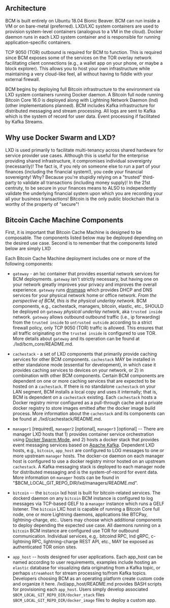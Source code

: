## Architecture

BCM is built entirely on Ubuntu 18.04 Bionic Beaver. BCM can run inside a VM or on bare-metal (preferred).  LXD/LXC system containers are used to provision system-level containers (analogous to a VM in the cloud). Docker daemon runs in each LXD system container and is responsible for running application-specific containers.

TCP 9050 (TOR) outbound is required for BCM to function. This is required since BCM exposes some of the services on the TOR overlay network facilitating client connections (e.g., a wallet app on your phone, or maybe a block explorer). This allows you to host your own infrastructure while maintaining a very cloud-like feel, all without having to fiddle with your external firewall.

BCM begins by deploying full Bitcoin infrastructure to the environment via LXD system containers running Docker daemon. A Bitcoin full node running Bitcoin Core 16.0 is deployed along with Lightning Network Daemon (lnd) (other implementations planned). BCM includes Kafka infrastructure for distributed messaging and stream processing. All logs are sent to Kafka which is the system of record for user data. Event processing if facilitated by Kafka Streams.

## Why use Docker Swarm and LXD?

LXD is used primarily to facilitate multi-tenancy across shared hardware for service provider use cases. Although this is useful for the enterprise providing shared infrastructure, it compromises individual sovereignty (necessarily)! The fact is, if you rely on someone else to run a part of your finances (including the financial system!), you cede your financial sovereignty! Why? Because you're stupidly relying on a "trusted" third-party to validate all transactions (including money supply)! In the 21st centruty, to be secure in your finances means to ALSO to independently validate the underlying financial system upon which you are recording your all your business transactions!  Bitcoin is the only public blockchain that is worthy of the property of "secure"!

## Bitcoin Cache Machine Components

First, it is important that Bitcoin Cache Machine is designed to be composable. The components listed below may be deployed depending on the desired use case. Second is to remember that the components listed below are simply LXD

Each Bitcoin Cache Machine deployment includes one or more of the following components:

* `gateway` - an lxc container that provides essential network services for BCM deployments. `gateway` isn't strictly necessary, but having one on your network greatly improves your privacy and improves the overall experience. `gateway` runs [dnsmasq](http://www.thekelleys.org.uk/dnsmasq/doc.html) which provides DHCP and DNS services for your physical network home or office network. *From the perspective of BCM, this is the physical underlay network*. BCM components, e.g., cachestack, managers, bitcoin, elastic, etc., SHOULD be deployed on `gateway` *physical underlay network*, aka `trusted inside` network. `gateway` allows outbound outbound traffic (i.e., ip forwarding) from the `trusted inside` to `untrusted outside` according to a strict firewall policy, only TCP 9050 (TOR) traffic is allowed. This ensures that all traffic originating on the `trusted inside` is configured to use TOR. More details about `gateway` and its operation can be found at ./lxd/bcm_core/README.md.

* `cachestack` - a set of LXD components that primarily provide caching services for other BCM components. `cachestack` MAY be installed in either standalone mode  (essential for development), in which case it provides caching services to devices on your network, or 2) in combination with other BCM components. Certain BCM components are dependent on one or more caching services that are expected to be hosted on a `cachestack`. If there is no standalone `cachestack` on your LAN segment, BCM installs a local copy and uses it internally; that is, BCM is dependent on a `cachestack` existing. Each `cachestack` hosts a Docker registry mirror configured as a pull-through cache and a private docker registry to store images emitted after the docker image build process.  More information about the `cachestack` and its components can be found at ./lxd/cachestack/README.md.

* `manager1` [required], `manager2` [optional], `manager3` [optional] -- There are manager LXD hosts that 1) provides container service orchestration using [Docker Swarm Mode](https://docs.docker.com/engine/swarm/), and 2) hosts a docker stack that provides event messaging services based on [Apache Kafka](https://kafka.apache.org/). Dependent LXD hosts, e.g., `bitcoin`, `app_host` are configured to LOG messages to one or more upstream `manager` hosts. The docker-ce daemon on each manager host is configured to use a docker registry mirror hosted on an upstream `cachestack`. A Kafka messaging stack is deployed to each manager node for distributed messaging and is the system-of-record for event data. More information on `manager` hosts can be found in "$BCM_LOCAL_GIT_REPO_DIR/lxd/managers/README.md".

* `bitcoin` -- the `bitcoin` lxd host is built for bitcoin-related services. The dockerd daemon on any `bitcoin` BCM instance is configured to log messages via TCP-based GELF to a `manager` instance which runs a GELF listener. The `bitcoin` LXC host is capable of running a Bitcoin Core full node, one or more Lightning daemons, applications like BTCPay, lightning-charge, etc.. Users may choose which additional components to deploy depending the expected use case. All daemons running on a `bitcoin` BCM instance are configured use TOR for outbound communication. Individual services, e.g,. bitcoind RPC, lnd gRPC, c-lightning RPC, lightning-charge REST API, etc., MAY be exposed as authenticated TOR onion sites.

* `app_host` -- hosts designed for user applications. Each app_host can be named according to user requirements, examples include hosting an `elastic` database for visualizing data originating from a Kafka topic, or perhaps `streamhost` for stream processing to/from Kafka topics. Developers choosing BCM as an operating platform create custom code and organize it here. /lxd/app_host/README.md provides BASH scripts for provisioning each `app_host`. Users simply develop associated `$BCM_LOCAL_GIT_REPO_DIR/docker_stack` files `$BCM_LOCAL_GIT_REPO_DIR/docker_image` files to deploy a custom app.
